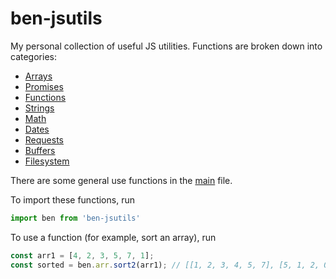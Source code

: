# ben-jsutils

My personal collection of useful JS utilities. Functions are broken down into categories:

* [Arrays](https://github.com/benb116/ben-jsutils/blob/master/src/arr.js)
* [Promises](https://github.com/benb116/ben-jsutils/blob/master/src/prom.js)
* [Functions](https://github.com/benb116/ben-jsutils/blob/master/src/fn.js)
* [Strings](https://github.com/benb116/ben-jsutils/blob/master/src/str.js)
* [Math](https://github.com/benb116/ben-jsutils/blob/master/src/math.js)
* [Dates](https://github.com/benb116/ben-jsutils/blob/master/src/date.js)
* [Requests](https://github.com/benb116/ben-jsutils/blob/master/src/req.js)
* [Buffers](https://github.com/benb116/ben-jsutils/blob/master/src/buf.js)
* [Filesystem](https://github.com/benb116/ben-jsutils/blob/master/src/fs.js)

There are some general use functions in the [main](https://github.com/benb116/ben-jsutils/blob/master/src/index.ts) file.

To import these functions, run
```javascript
import ben from 'ben-jsutils'
```

To use a function (for example, sort an array), run
```javascript
const arr1 = [4, 2, 3, 5, 7, 1];
const sorted = ben.arr.sort2(arr1); // [[1, 2, 3, 4, 5, 7], [5, 1, 2, 0, 3, 4]]
```
